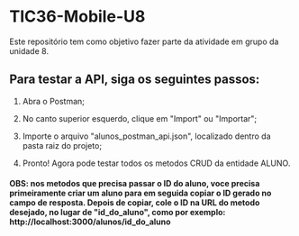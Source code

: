 # TIC36-Mobile-U8
Este repositório tem como objetivo fazer parte da atividade em grupo da unidade 8.

## Para testar a API, siga os seguintes passos:

1. Abra o Postman;

2. No canto superior esquerdo, clique em "Import" ou "Importar";

3. Importe o arquivo "alunos_postman_api.json", localizado dentro da pasta raiz do projeto;

4. Pronto! Agora pode testar todos os metodos CRUD da entidade ALUNO.

#### OBS: nos metodos que precisa passar o ID do aluno, voce precisa primeiramente criar um aluno para em seguida copiar o ID gerado no campo de resposta. Depois de copiar, cole o ID na URL do metodo desejado, no lugar de "id_do_aluno", como por exemplo: http://localhost:3000/alunos/id_do_aluno
